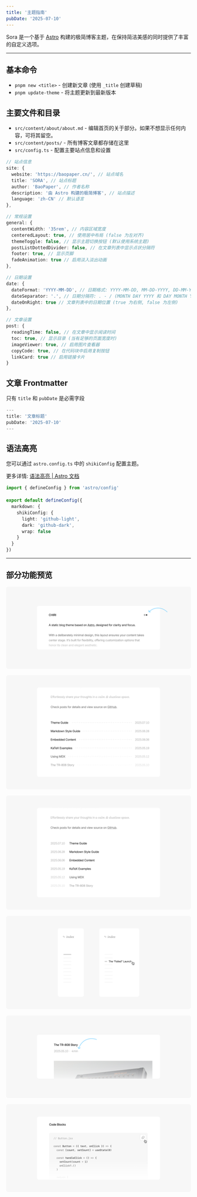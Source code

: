 ```yaml
---
title: '主题指南'
pubDate: '2025-07-10'
---
```


Sora 是一个基于 [Astro](https://astro.build) 构建的极简博客主题，在保持简洁美感的同时提供了丰富的自定义选项。

---

## 基本命令

- `pnpm new <title>` - 创建新文章 (使用 `_title` 创建草稿)
- `pnpm update-theme` - 将主题更新到最新版本

## 主要文件和目录

- `src/content/about/about.md` - 编辑首页的关于部分。如果不想显示任何内容，可将其留空。
- `src/content/posts/` - 所有博客文章都存储在这里
- `src/config.ts` - 配置主要站点信息和设置

```ts
// 站点信息
site: {
  website: 'https://baopaper.cn/', // 站点域名
  title: 'SORA', // 站点标题
  author: 'BaoPaper', // 作者名称
  description: '由 Astro 构建的极简博客', // 站点描述
  language: 'zh-CN' // 默认语言
},
```

```ts
// 常规设置
general: {
  contentWidth: '35rem', // 内容区域宽度
  centeredLayout: true, // 使用居中布局 (false 为左对齐)
  themeToggle: false, // 显示主题切换按钮 (默认使用系统主题)
  postListDottedDivider: false, // 在文章列表中显示点状分隔符
  footer: true, // 显示页脚
  fadeAnimation: true // 启用淡入淡出动画
},
```

```ts
// 日期设置
date: {
  dateFormat: 'YYYY-MM-DD', // 日期格式: YYYY-MM-DD, MM-DD-YYYY, DD-MM-YYYY, MONTH DAY YYYY, DAY MONTH YYYY
  dateSeparator: '.', // 日期分隔符: . - / (MONTH DAY YYYY 和 DAY MONTH YYYY 除外)
  dateOnRight: true // 文章列表中的日期位置 (true 为右侧, false 为左侧)
},
```

```ts
// 文章设置
post: {
  readingTime: false, // 在文章中显示阅读时间
  toc: true, // 显示目录 (当有足够的页面宽度时)
  imageViewer: true, // 启用图片查看器
  copyCode: true, // 在代码块中启用复制按钮
  linkCard: true // 启用链接卡片
}
```

## 文章 Frontmatter

只有 `title` 和 `pubDate` 是必需字段

```ts
---
title: '文章标题'
pubDate: '2025-07-10'
---
```

## 语法高亮

您可以通过 `astro.config.ts` 中的 `shikiConfig` 配置主题。

更多详情: [语法高亮 | Astro 文档](https://docs.astro.build/en/guides/syntax-highlighting/)

```ts
import { defineConfig } from 'astro/config'

export default defineConfig({
  markdown: {
    shikiConfig: {
      light: 'github-light',
      dark: 'github-dark',
      wrap: false
    }
  }
})
```

---

## 部分功能预览

![主题切换](./_assets/theme-toggle.png)

![点状分隔符](./_assets/dotted-divider.png)

![日期在左侧](./_assets/date-on-left.png)

![目录](./_assets/toc.png)

![阅读时间](./_assets/reading-time.png)

![复制代码](./_assets/copy-code.png)
